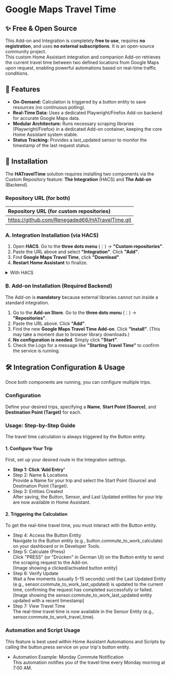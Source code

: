 # **Google Maps Travel Time**

## **✨ Free & Open Source**

This Add-on and Integration is completely **free to use**, requires **no registration**, and uses **no external subscriptions**. It is an open-source community project.  
This custom Home Assistant integration and companion Add-on retrieves the current travel time between two defined locations from Google Maps upon request, enabling powerful automations based on real-time traffic conditions.

## **🚀 Features**

* **On-Demand:** Calculation is triggered by a button entity to save resources (no continuous polling).  
* **Real-Time Data:** Uses a dedicated Playwright/Firefox Add-on backend for accurate Google Maps data.  
* **Modular Architecture:** Runs necessary scraping libraries (Playwright/Firefox) in a dedicated Add-on container, keeping the core Home Assistant system stable.  
* **Status Tracking:** Provides a last\_updated sensor to monitor the timestamp of the last request status.

## **💾 Installation**

The **HATravelTime** solution requires installing two components via the Custom Repository feature: **The Integration** (HACS) and **The Add-on** (Backend).

### **Repository URL (for both)**

| Repository URL (for custom repositories) |
| :---- |
| https://github.com/Renegaded66/HATravelTime.git |

### **A. Integration Installation (via HACS)**

1. Open **HACS**. Go to the **three dots menu** (⋮) → **"Custom repositories"**.  
2. Paste the URL above and select **"Integration"**. Click **"Add"**.  
3. Find **Google Maps Travel Time**, click **"Download"**.  
4. **Restart Home Assistant** to finalize.
<details>
<summary>With HACS</summary>

[![hacs_badge](https://img.shields.io/badge/HACS-Custom-41BDF5.svg)](https://hacs.xyz/)

1. Add this repo as a [custom repository](https://hacs.xyz/docs/faq/custom_repositories/).
   It should then appear as a new integration. Click on it. If necessary, search for "life360".

   ```text
   https://github.com/pnbruckner/ha-life360
   ```
   Or use this button:
   
   [![Open your Home Assistant instance and open a repository inside the Home Assistant Community Store.](https://my.home-assistant.io/badges/hacs_repository.svg)](https://my.home-assistant.io/redirect/hacs_repository/?owner=pnbruckner&repository=ha-life360&category=integration)


1. Download the integration using the appropriate button.

</details>

### **B. Add-on Installation (Required Backend)**

The Add-on is **mandatory** because external libraries cannot run inside a standard integration.

1. Go to the **Add-on Store**. Go to the **three dots menu** (⋮) → **"Repositories"**.  
2. Paste the URL above. Click **"Add"**.  
3. Find the new **Google Maps Travel Time Add-on**. Click **"Install"**. (This may take a moment due to browser library downloads.)  
4. **No configuration is needed**. Simply click **"Start"**.  
5. Check the Logs for a message like **"Starting Travel Time"** to confirm the service is running.

## **🛠️ Integration Configuration & Usage**

Once both components are running, you can configure multiple trips.

### **Configuration**

Define your desired trips, specifying a **Name**, **Start Point (Source)**, and **Destination Point (Target)** for each.

### **Usage: Step-by-Step Guide**

The travel time calculation is always triggered by the Button entity.

#### **1\. Configure Your Trip**

First, set up your desired route in the Integration settings.

* **Step 1: Click 'Add Entry'**  
* Step 2: Name & Locations  
  Provide a Name for your trip and select the Start Point (Source) and Destination Point (Target).  
* Step 3: Entities Created  
  After saving, the Button, Sensor, and Last Updated entities for your trip are now available in Home Assistant.

#### **2\. Triggering the Calculation**

To get the real-time travel time, you must interact with the Button entity.

* Step 4: Access the Button Entity  
  Navigate to the Button entity (e.g., button.commute\_to\_work\_calculate) on your dashboard or in Developer Tools.  
* Step 5: Calculate (Press)  
  Click "PRESS" (or "Drücken" in German UI) on the Button entity to send the scraping request to the Add-on.  
  \[Image showing a clicked/activated button entity\]  
* Step 6: Verify Update  
  Wait a few moments (usually 5-15 seconds) until the Last Updated Entity (e.g., sensor.commute\_to\_work\_last\_updated) is updated to the current time, confirming the request has completed successfully or failed.  
  \[Image showing the sensor.commute\_to\_work\_last\_updated entity updated with a recent timestamp\]  
* Step 7: View Travel Time  
  The real-time travel time is now available in the Sensor Entity (e.g., sensor.commute\_to\_work\_travel\_time).

### **Automation and Script Usage**

This feature is best used within Home Assistant Automations and Scripts by calling the button.press service on your trip's button entity.

* Automation Example: Monday Commute Notification  
  This automation notifies you of the travel time every Monday morning at 7:00 AM.